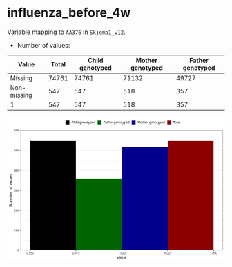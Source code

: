 # influenza_before_4w
Variable mapping to `AA376` in `Skjema1_v12`.
- Number of values:

| Value | Total | Child genotyped | Mother genotyped | Father genotyped |
| ----- | ----- | --------------- | ---------------- | ---------------- |
| Missing | 74761 | 74761 | 71132 | 49727 |
| Non-missing | 547 | 547 | 518 | 357 |
| 1 | 547 | 547 | 518 | 357 |



![](influenza_before_4w_n.png)




